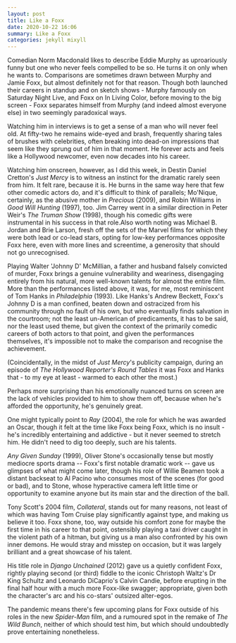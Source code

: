 ```yaml
---
layout: post
title: Like a Foxx
date: 2020-10-22 16:06
summary: Like a Foxx
categories: jekyll mixyll
---
```



Comedian Norm Macdonald likes to describe Eddie Murphy as uproariously funny but one who never feels compelled to be so. He turns it on only when he wants to. Comparisons are sometimes drawn between Murphy and Jamie Foxx, but almost definitely not for that reason. Though both launched their careers in standup and on sketch shows - Murphy famously on Saturday Night Live, and Foxx on In Living Color, before moving to the big screen - Foxx separates himself from Murphy (and indeed almost everyone else) in two seemingly paradoxical ways. 

Watching him in interviews is to get a sense of a man who will never feel old. At fifty-two he remains wide-eyed and brash, frequently sharing tales of brushes with celebrities, often breaking into dead-on impressions that seem like they sprung out of him in that moment. He forever acts and feels like a Hollywood newcomer, even now decades into his career. 

Watching him onscreen, however, as I did this week, in Destin Daniel Cretton's _Just Mercy_  is to witness an instinct for the dramatic rarely seen from him. It felt rare, because it is. He burns in the same way here that few other comedic actors do, and it's difficult to think of parallels; Mo'Nique, certainly, as the abusive mother in _Precious_ (2009), and Robin Williams in _Good Will Hunting_ (1997), too. Jim Carrey went in a similar direction in Peter Weir's _The Truman Show_ (1998), though his comedic gifts were instrumental in his success in that role.Also worth noting was Michael B. Jordan and Brie Larson, fresh off the sets of the Marvel films for which they were both lead or co-lead stars, opting for low-key performances opposite Foxx here, even with more lines and screentime, a generosity that should not go unrecognised.

Playing Walter 'Johnny D' McMillian, a father and husband falsely convicted of murder, Foxx brings a genuine vulnerability and weariness, disengaging entirely from his natural, more well-known talents for almost the entire film. More than the performances listed above, it was, for me, most reminiscent of Tom Hanks in _Philadelphia_ (1993). Like Hanks's Andrew Beckett, Foxx's Johnny D is a man confined, beaten down and ostracized from his community through no fault of his own, but who eventually finds salvation in the courtroom; not the least un-American of predicaments, it has to be said, nor the least used theme, but given the context of the primarily comedic careers of both actors to that point, and given the performances themselves, it's impossible not to make the comparison and recognise the achievement. 

(Coincidentally, in the midst of _Just Mercy_'s publicity campaign, during an episode of _The Hollywood Reporter's_ _Round Tables_  it was Foxx and Hanks that - to my eye at least - warmed to each other the most.)

Perhaps more surprising than his emotionally nuanced turns on screen are the lack of vehicles provided to him to show them off, because when he's afforded the opportunity, he's genuinely great. 

One might typically point to _Ray_ (2004), the role for which he was awarded an Oscar, though it felt at the time like Foxx being Foxx, which is no insult - he's incredibly entertaining and addictive - but it never seemed to stretch him. He didn't need to dig too deeply, such are his talents.

_Any Given Sunday_ (1999), Oliver Stone's occasionally tense but mostly mediocre sports drama -- Foxx's first notable dramatic work -- gave us glimpses of what might come later, though his role of Willie Beamen took a distant backseat to Al Pacino who consumes most of the scenes (for good or bad), and to Stone, whose hyperactive camera left little time or opportunity to examine anyone but its main star and the direction of the ball.

Tony Scott's 2004 film, _Collateral_, stands out for many reasons, not least of which was having Tom Cruise play significantly against type, and making us believe it too. Foxx shone, too, way outside his comfort zone for maybe the first time in his career to that point, ostensibly playing a taxi driver caught in the violent path of a hitman, but giving us a man also confronted by his own inner demons. He would stray and misstep on occasion, but it was largely brilliant and a great showcase of his talent.

His title role in _Django Unchained_ (2012) gave us a quietly confident Foxx, rightly playing second (or third) fiddle to the iconic Christoph Waltz's Dr King Schultz and Leonardo DiCaprio's Calvin Candie, before erupting in the final half hour with a much more Foxx-like swagger; appropriate, given both the character's arc and his co-stars' outsized alter-egos.

The pandemic means there's few upcoming plans for Foxx outside of his roles in the new _Spider-Man_ film, and a rumoured spot in the remake of _The Wild Bunch_, neither of which should test him, but which should undoubtedly prove entertaining nonetheless.